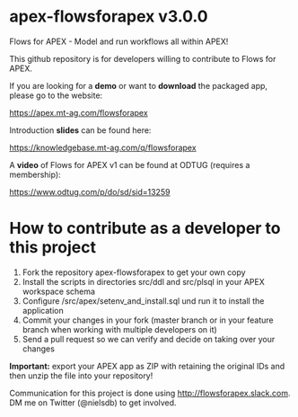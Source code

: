 # apex-flowsforapex v3.0.0
Flows for APEX - Model and run workflows all within APEX!

This github repository is for developers willing to contribute to Flows for APEX.

If you are looking for a <b>demo</b> or want to <b>download</b> the packaged app, please go to the website: 

https://apex.mt-ag.com/flowsforapex

Introduction <b>slides</b> can be found here:

https://knowledgebase.mt-ag.com/q/flowsforapex

A <b>video</b> of Flows for APEX v1 can be found at ODTUG (requires a membership):

https://www.odtug.com/p/do/sd/sid=13259

# How to contribute as a developer to this project
1. Fork the repository apex-flowsforapex to get your own copy
1. Install the scripts in directories src/ddl and src/plsql in your APEX workspace schema
2. Configure /src/apex/setenv_and_install.sql und run it to install the application
3. Commit your changes in your fork (master branch or in your feature branch when working with multiple developers on it)
4. Send a pull request so we can verify and decide on taking over your changes

<b>Important:</b> export your APEX app as ZIP with retaining the original IDs and then unzip the file into your repository!

Communication for this project is done using http://flowsforapex.slack.com. DM me on Twitter (@nielsdb) to get involved.
